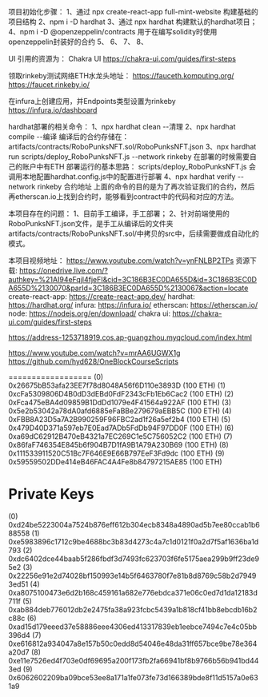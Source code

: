 项目初始化步骤：
1、通过 npx create-react-app full-mint-website 构建基础的项目结构
2、npm i -D hardhat
3、通过 npx hardhat 构建默认的hardhat项目；
4、npm i -D @openzeppelin/contracts 用于在编写solidity时使用openzeppelin封装好的合约
5、
6、
7、
8、


UI 引用的资源为：
Chakra UI
https://chakra-ui.com/guides/first-steps


领取rinkeby测试网络ETH水龙头地址：
https://fauceth.komputing.org/
https://faucet.rinkeby.io/

在infura上创建应用，并Endpoints类型设置为rinkeby
https://infura.io/dashboard

hardhat部署的相关命令：
1、npx hardhat clean  --清理
2、npx hardhat compile --编译
编译后的合约存储在：artifacts/contracts/RoboPunksNFT.sol/RoboPunksNFT.json
3、npx hardhat run scripts/deploy_RoboPunksNFT.js --network rinkeby
在部署的时候需要自己的账户中有ETH
部署运行的基本思路：
scripts/deploy_RoboPunksNFT.js 会调用本地配置hardhat.config.js中的配置进行部署
4、npx hardhat verify --network rinkeby 合约地址
上面的命令的目的是为了再次验证我们的合约，然后再etherscan.io上找到合约时，能够看到contract中的代码和对应的方法。


本项目存在的问题：
1、目前手工编译，手工部署；
2、针对前端使用的RoboPunksNFT.json文件，是手工从编译后的文件夹artifacts/contracts/RoboPunksNFT.sol/中拷贝的src中，后续需要做成自动化的模式。

本项目视频地址：
https://www.youtube.com/watch?v=ynFNLBP2TPs
资源下载: https://onedrive.live.com/?authkey=%21AI94eFqjl4fjeFI&cid=3C186B3EC0DA655D&id=3C186B3EC0DA655D%2130070&parId=3C186B3EC0DA655D%2130067&action=locate
create-react-app: https://create-react-app.dev/
hardhat: https://hardhat.org/
infura: https://infura.io/
etherscan: https://etherscan.io/
node: https://nodejs.org/en/download/
chakra ui: https://chakra-ui.com/guides/first-steps

<!-- 构建虚拟地址工具 -->
https://address-1253718919.cos.ap-guangzhou.myqcloud.com/index.html

<!-- 视频及github -->
https://www.youtube.com/watch?v=mrAA6UGWX1g
https://github.com/hyd628/OneBlockCourseScripts


==================
(0) 0x26675bB53afa23EE7f78d8048A56f6D110e3893D (100 ETH)
(1) 0xcFa5309806D4B0dD3dEBd0FdF2343cFb1Eb6Cac2 (100 ETH)
(2) 0xFca475eBA4d09859B1DdDd1079e4F41564a922AF (100 ETH)
(3) 0x5e2b53042a78dA0afd6885eFaBBe279679aEBB5C (100 ETH)
(4) 0xFBB8A23D5a7A2B990259F96FBC2ad1f26a5ef2b4 (100 ETH)
(5) 0x479D40D371a597eb7E0Ead7ADb5FdDb94F97DD0F (100 ETH)
(6) 0xa69dC62912B470eB4321a7EC269C1e5C756052C2 (100 ETH)
(7) 0x86faF746354E845b6f904B7D1fA9B1A79A230B69 (100 ETH)
(8) 0x111533911520C51Bc7F646E9E66B797EeF3Fd9dc (100 ETH)
(9) 0x59559502DDe414eB46FAC4A4Fe8b84797215AE85 (100 ETH)

Private Keys
==================
(0) 0xd24be5223004a7524b876eff612b304ecb8348a4890ad5b7ee80ccab1b688558
(1) 0xe5983896c1712c9be4688bc3b83d4273c4a7c1d0121f0a2d7f5af1636ba1d793
(2) 0xdc6402dce44baab5f286fbdf3d7493fc623703f6fe5175aea299b9ff23de95e2
(3) 0x22256e91e2d74028bf150993e14b5f6463780f7e81b8d8769c58b2d79493ed51
(4) 0xa8075100473e6d2b168c459161a682e776ebdca371e06c0ed7d1da12183d711f
(5) 0xab884deb776012db2e2475fa38a923fcbc5439a1b818cf41bb8ebcdb16b2c88c
(6) 0xad15d179eeed37e58886eee4306ed413317839eb1eebce7494c7e4c05bb396d4
(7) 0xe616812a934047a8e157b50c0edd8d54046e48da31ff657bce9be78e364a20d7
(8) 0xe11e7526ed4f703e0df69695a200f173fb2fa66941bf8b9766b56b941bd443ed
(9) 0x6062602209ba09bce53ee8a171a1fe073fe73d166389bde8f11d5157a0e631a9